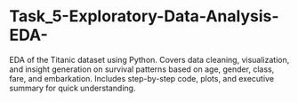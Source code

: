 # Task_5-Exploratory-Data-Analysis-EDA-
EDA of the Titanic dataset using Python. Covers data cleaning, visualization, and insight generation on survival patterns based on age, gender, class, fare, and embarkation. Includes step-by-step code, plots, and executive summary for quick understanding.

